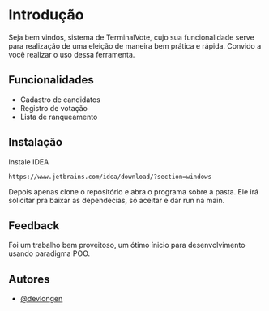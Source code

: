 
# Introdução

Seja bem vindos, sistema de TerminalVote, cujo sua funcionalidade serve para realização de uma eleição de maneira bem prática e rápida. Convido a você realizar o uso dessa ferramenta.



## Funcionalidades

- Cadastro de candidatos
- Registro de votação
- Lista de ranqueamento



## Instalação

Instale IDEA

```
https://www.jetbrains.com/idea/download/?section=windows
```

Depois apenas clone o repositório e abra o programa sobre a pasta. Ele irá solicitar pra baixar as dependecias, só aceitar e dar run na main.
    
## Feedback

Foi um trabalho bem proveitoso, um ótimo ínicio para desenvolvimento usando paradigma POO.


## Autores

- [@devlongen](https://www.github.com/devlongen)

